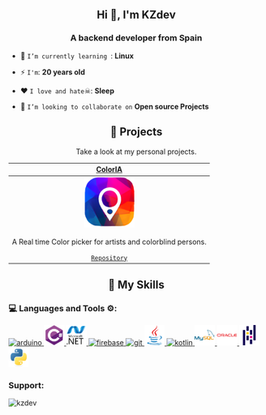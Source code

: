 <h2 align="center">Hi 👋, I'm KZdev</h2>
<h3 align="center">A backend developer from Spain</h3>

- 🌱 `I’m currently learning `: **Linux**
  
- ⚡ `I'm`: **20 years old**

* ❤️ `I love and hate`☠: **Sleep**

- 👯 `I’m looking to collaborate on` **Open source Projects**


<p align="left">
</p>

<h2 align="center">🚀 Projects</h2>
<p align="center">Take a look at my personal projects.</p>
  
| <a href="https://github.com/ELKRAZY/ColorIA" target="_blank">**ColorIA**</a> | 
| :---: |
<img align='center' src='https://github.com/ELKRAZY/ColorIA/blob/master/app/src/main/res/drawable-v24/logo.png?raw=true' width="100px"  height='100px'> |
| <p>A Real time Color picker for artists and colorblind persons.</p> <a href="https://github.com/ELKRAZY/ColorIA" target="_blank">`Repository`</a>


<h2 align="center">🌱 My Skills</h2>
<h3 align="left">💻 Languages and Tools ⚙:</h3>
<p align="left"> <a href="https://www.arduino.cc/" target="_blank" rel="noreferrer"> <img src="https://cdn.worldvectorlogo.com/logos/arduino-1.svg" alt="arduino" width="40" height="40"/> </a> <a href="https://www.w3schools.com/cs/" target="_blank" rel="noreferrer"> <img src="https://raw.githubusercontent.com/devicons/devicon/master/icons/csharp/csharp-original.svg" alt="csharp" width="40" height="40"/> </a> <a href="https://dotnet.microsoft.com/" target="_blank" rel="noreferrer"> <img src="https://raw.githubusercontent.com/devicons/devicon/master/icons/dot-net/dot-net-original-wordmark.svg" alt="dotnet" width="40" height="40"/> </a> <a href="https://firebase.google.com/" target="_blank" rel="noreferrer"> <img src="https://www.vectorlogo.zone/logos/firebase/firebase-icon.svg" alt="firebase" width="40" height="40"/> </a> <a href="https://git-scm.com/" target="_blank" rel="noreferrer"> <img src="https://www.vectorlogo.zone/logos/git-scm/git-scm-icon.svg" alt="git" width="40" height="40"/> </a> <a href="https://www.java.com" target="_blank" rel="noreferrer"> <img src="https://raw.githubusercontent.com/devicons/devicon/master/icons/java/java-original.svg" alt="java" width="40" height="40"/> </a> <a href="https://kotlinlang.org" target="_blank" rel="noreferrer"> <img src="https://www.vectorlogo.zone/logos/kotlinlang/kotlinlang-icon.svg" alt="kotlin" width="40" height="40"/> </a> <a href="https://www.mysql.com/" target="_blank" rel="noreferrer"> <img src="https://raw.githubusercontent.com/devicons/devicon/master/icons/mysql/mysql-original-wordmark.svg" alt="mysql" width="40" height="40"/> </a> <a href="https://www.oracle.com/" target="_blank" rel="noreferrer"> <img src="https://raw.githubusercontent.com/devicons/devicon/master/icons/oracle/oracle-original.svg" alt="oracle" width="40" height="40"/> </a> <a href="https://pandas.pydata.org/" target="_blank" rel="noreferrer"> <img src="https://raw.githubusercontent.com/devicons/devicon/2ae2a900d2f041da66e950e4d48052658d850630/icons/pandas/pandas-original.svg" alt="pandas" width="40" height="40"/> </a> <a href="https://www.python.org" target="_blank" rel="noreferrer"> <img src="https://raw.githubusercontent.com/devicons/devicon/master/icons/python/python-original.svg" alt="python" width="40" height="40"/> </a> </p>

<h3 align="left">Support:</h3>
<p><a href="https://ko-fi.com/kzdev"> <img align="left" src="https://cdn.ko-fi.com/cdn/kofi3.png?v=3" height="50" width="210" alt="kzdev" /></a></p><br><br>
